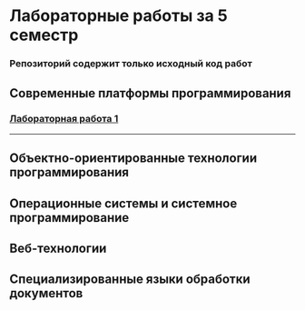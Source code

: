 # Лабораторные работы за 5 семестр

### Репозиторий содержит только исходный код работ

## Современные платформы программирования
### [Лабораторная работа 1](https://github.com/vangaru/labworks-5-semester/tree/master/MPP/Lab1)
***
## Объектно-ориентированные технологии программирования

## Операционные системы и системное программирование

## Веб-технологии

## Специализированные языки обработки документов